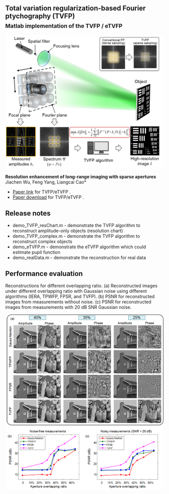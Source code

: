 ## Total variation regularization-based Fourier ptychography (TVFP)<br><sub>Matlab implementation of the TVFP / eTVFP</sub>

<p align="center">
<img src="https://github.com/THUHoloLab/TVFP/blob/master/figures/fig1.png" width="500">
</p>
  
**Resolution enhancement of long-range imaging with sparse apertures**<br>
Jiachen Wu, Feng Yang, Liangcai Cao*<br>
- [Paper link](https://www.sciencedirect.com/science/article/abs/pii/S0143816622001208) for TVFP/eTVFP <a href="https://www.sciencedirect.com/science/article/abs/pii/S0143816622001208"></a>.
- [Paper download](https://github.com/THUHoloLab/TVFP/raw/master/figures/OLEN-jiachen.pdf) for TVFP/eTVFP <a href="https://github.com/THUHoloLab/TVFP/raw/master/figures/OLEN-jiachen.pdf"></a>.

## Release notes
- demo_TVFP_resChart.m  - demonstrate the TVFP algorithm to reconstruct amplitude-only objects (resolution chart)  
- demo_TVFP_complex.m   - demonstrate the TVFP algorithm to reconstruct complex objects  
- demo_eTVFP.m          - demonstrate the eTVFP algorithm which could estimate pupil function  
- demo_realData.m       - demonstrate the reconstruction for real data  

## Performance evaluation
Reconstructions for different overlapping ratio. (a) Reconstructed images under different overlapping ratio with Gaussian noise using different algorithms (IERA, TPWFP, FPSR, and TVFP). (b) PSNR for reconstructed images from measurements without noise. (c) PSNR for reconstructed images from measurements with 20 dB SNR Gaussian noise.

<p align="center">
<img src="https://github.com/THUHoloLab/TVFP/blob/master/figures/fig2.png" width="500">
</p>
